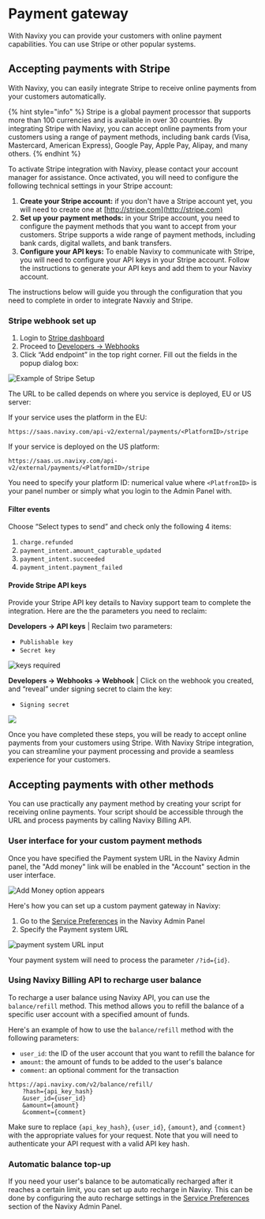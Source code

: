 # Payment gateway

With Navixy you can provide your customers with online payment capabilities. You can use Stripe or other popular systems.

## Accepting payments with Stripe

With Navixy, you can easily integrate Stripe to receive online payments from your customers automatically.

{% hint style="info" %}
Stripe is a global payment processor that supports more than 100 currencies and is available in over 30 countries. By integrating Stripe with Navixy, you can accept online payments from your customers using a range of payment methods, including bank cards (Visa, Mastercard, American Express), Google Pay, Apple Pay, Alipay, and many others.
{% endhint %}

To activate Stripe integration with Navixy, please contact your account manager for assistance. Once activated, you will need to configure the following technical settings in your Stripe account:

1. **Create your Stripe account:** if you don't have a Stripe account yet, you will need to create one at [http://stripe.com](http://stripe.com)
2. **Set up your payment methods:** in your Stripe account, you need to configure the payment methods that you want to accept from your customers. Stripe supports a wide range of payment methods, including bank cards, digital wallets, and bank transfers.
3. **Configure your API keys:** To enable Navixy to communicate with Stripe, you will need to configure your API keys in your Stripe account. Follow the instructions to generate your API keys and add them to your Navixy account.

The instructions below will guide you through the configuration that you need to complete in order to integrate Navxiy and Stripe.

### Stripe webhook set up

1. Login to [Stripe dashboard](https://dashboard.stripe.com/)
2. Proceed to [Developers → Webhooks](https://dashboard.stripe.com/account/webhooks)
3. Click “Add endpoint” in the top right corner. Fill out the fields in the popup dialog box:

![Example of Stripe Setup](attachments/image-20231024-141131.png)

The URL to be called depends on where you service is deployed, EU or US server:

If your service uses the platform in the EU:

`https://saas.navixy.com/api-v2/external/payments/<PlatformID>/stripe`

If your service is deployed on the US platform:

`https://saas.us.navixy.com/api-v2/external/payments/<PlatformID>/stripe`

You need to specify your platform ID: numerical value where `<PlatfromID>` is your panel number or simply what you login to the Admin Panel with.

#### Filter events

Choose “Select types to send” and check only the following 4 items:

1. `charge.refunded`
2. `payment_intent.amount_capturable_updated`
3. `payment_intent.succeeded`
4. `payment_intent.payment_failed`

#### Provide Stripe API keys

Provide your Stripe API key details to Navixy support team to complete the integration. Here are the the parameters you need to reclaim:

**Developers → API keys** | Reclaim two parameters:

* `Publishable key`
* `Secret key`

![keys required](attachments/image-20231024-141522.png)

**Developers → Webhooks → Webhook** | Click on the webhook you created, and “reveal” under signing secret to claim the key:

* `Signing secret`

![](attachments/image-20231024-141645.png)

Once you have completed these steps, you will be ready to accept online payments from your customers using Stripe. With Navixy Stripe integration, you can streamline your payment processing and provide a seamless experience for your customers.

## Accepting payments with other methods

You can use practically any payment method by creating your script for receiving online payments. Your script should be accessible through the URL and process payments by calling Navixy Billing API.

### User interface for your custom payment methods

Once you have specified the Payment system URL in the Navixy Admin panel, the "Add money" link will be enabled in the "Account" section in the user interface.

![Add Money option appears](attachments/payment_system_addmoney_en-20230811-205123.png)

Here's how you can set up a custom payment gateway in Navixy:

1. Go to the [Service Preferences](https://panel.navixy.com/#settings) in the Navixy Admin Panel
2. Specify the Payment system URL

![payment system URL input](attachments/payment_system_en-20230811-205141.png)

Your payment system will need to process the parameter `/?id={id}`.

### Using Navixy Billing API to recharge user balance

To recharge a user balance using Navixy API, you can use the `balance/refill` method. This method allows you to refill the balance of a specific user account with a specified amount of funds.

Here's an example of how to use the `balance/refill` method with the following parameters:

* `user_id`: the ID of the user account that you want to refill the balance for
* `amount`: the amount of funds to be added to the user's balance
* `comment`: an optional comment for the transaction

```
https://api.navixy.com/v2/balance/refill/
    ?hash={api_key_hash}
    &user_id={user_id}
    &amount={amount}
    &comment={comment}

```

Make sure to replace `{api_key_hash}`, `{user_id}`, `{amount}`, and `{comment}` with the appropriate values for your request. Note that you will need to authenticate your API request with a valid API key hash.

### Automatic balance top-up

If you need your user's balance to be automatically recharged after it reaches a certain limit, you can set up auto recharge in Navixy. This can be done by configuring the auto recharge settings in the [Service Preferences](https://panel.navixy.com/#settings) section of the Navixy Admin Panel.
